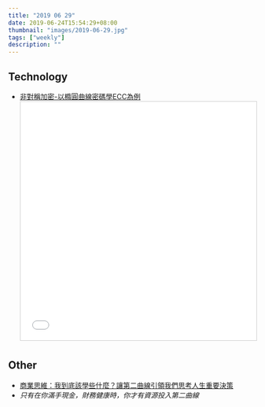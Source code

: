 ```yaml
---
title: "2019 06 29"
date: 2019-06-24T15:54:29+08:00
thumbnail: "images/2019-06-29.jpg"
tags: ["weekly"]
description: ""
---
```


## Technology

* [非對稱加密-以橢圓曲線密碼學ECC為例](https://www.slideshare.net/lambmei/ecc-149433803)<br />
  <iframe src="//www.slideshare.net/slideshow/embed_code/key/ksXOwZWK1o4Wr0" width="595" height="485" frameborder="0" marginwidth="0" marginheight="0" scrolling="no" style="border:1px solid #CCC; border-width:1px; margin-bottom:5px; max-width: 100%;" allowfullscreen> </iframe>

## Other

* [商業思維：我到底該學些什麼？讓第二曲線引領我們思考人生重要決策](https://medium.com/how-gipi-learn/product-portfolio-second-curve-26e0f8ac28e2)
 * *只有在你滿手現金，財務健康時，你才有資源投入第二曲線*
